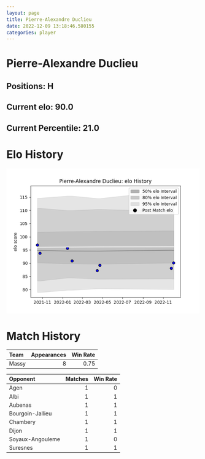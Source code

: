 ```yaml
---  
layout: page  
title: Pierre-Alexandre Duclieu  
date: 2022-12-09 13:18:46.580155  
categories: player  
---
```

# Pierre-Alexandre Duclieu

## Positions: H

## Current elo: 90.0

## Current Percentile: 21.0

# Elo History


![elo history](history_Pierre-AlexandreDuclieu.png)
# Match History


| Team   |   Appearances |   Win Rate |
|:-------|--------------:|-----------:|
| Massy  |             8 |       0.75 |

| Opponent         |   Matches |   Win Rate |
|:-----------------|----------:|-----------:|
| Agen             |         1 |          0 |
| Albi             |         1 |          1 |
| Aubenas          |         1 |          1 |
| Bourgoin-Jallieu |         1 |          1 |
| Chambery         |         1 |          1 |
| Dijon            |         1 |          1 |
| Soyaux-Angouleme |         1 |          0 |
| Suresnes         |         1 |          1 |